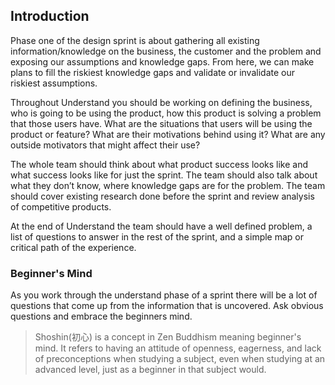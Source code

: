 ## Introduction

Phase one of the design sprint is about gathering all existing
information/knowledge on the business, the customer and the problem and
exposing our assumptions and knowledge gaps. From here, we can make plans to fill
the riskiest knowledge gaps and validate or invalidate our riskiest
assumptions.

Throughout Understand you should be working on defining the business, who is
going to be using the product, how this product is solving a problem that those
users have. What are the situations that users will be using the product or
feature? What are their motivations behind using it? What are any outside
motivators that might affect their use?

The whole team should think about what product success looks like and what
success looks like for just the sprint. The team should also talk about what
they don’t know, where knowledge gaps are for the problem. The team should cover 
existing research done before the sprint and review analysis of competitive products.

At the end of Understand the team should have a well defined problem, a list of
questions to answer in the rest of the sprint, and a simple map or critical
path of the experience.

### Beginner's Mind

As you work through the understand phase of a sprint there will be a lot of
questions that come up from the information that is uncovered. Ask obvious
questions and embrace the beginners mind.

> Shoshin(初心) is a concept in Zen Buddhism meaning beginner's mind. It refers
> to having an attitude of openness, eagerness, and lack of preconceptions when
> studying a subject, even when studying at an advanced level, just as a
> beginner in that subject would.
